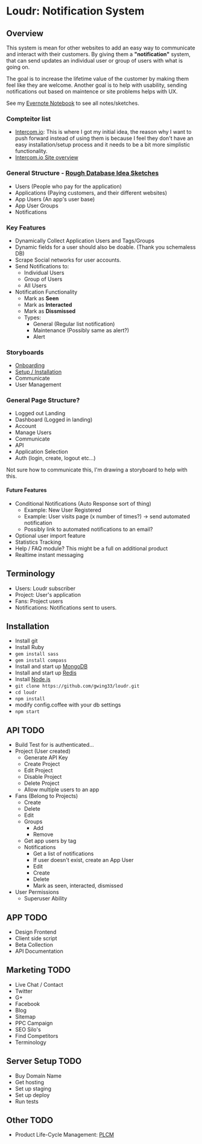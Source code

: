 # Loudr: Notification System

## Overview

This system is mean for other websites to add an easy way to communicate and interact with their customers.
By giving them a **"notification"** system, that can send updates an individual user or group of users with what is going on.


The goal is to increase the lifetime value of the customer by making them feel like they are welcome.
Another goal is to help with usability, sending notifications out based on maintence or site problems helps with UX.

See my [Evernote Notebook](https://www.evernote.com/pub/geraldroy/loudr) to see all notes/sketches.

### Compteitor list
- [Intercom.io](https://www.intercom.io): This is where I got my initial idea, the reason why I want to push forward instead of using them is because I feel they don't have an easy installation/setup process and it needs to be a bit more simplistic functionality.
- [Intercom.io Site overview](https://www.evernote.com/shard/s55/sh/a2a31538-db37-4fb8-9cc3-a8a977684792/5ddcb63599aeb28b8e1edf9b43adcf3e)


### General Structure - [Rough Database Idea Sketches](https://www.evernote.com/shard/s55/sh/dc08a435-ae2a-4cad-9c40-649239ae5094/f2dc4b913bdd195871472f65221abbce)
- Users (People who pay for the application)
- Applications (Paying customers, and their different websites)
- App Users (An app's user base)
- App User Groups
- Notifications


### Key Features
- Dynamically Collect Application Users and Tags/Groups
- Dynamic fields for a user should also be doable. (Thank you schemaless DB)
- Scrape Social networks for user accounts.
- Send Notifications to:
    - Individual Users
    - Group of Users
    - All Users
- Notification Functionality
    - Mark as **Seen**
    - Mark as **Interacted**
    - Mark as **Dissmissed**
    - Types:
        - General (Regular list notification)
        - Maintenance (Possibly same as alert?)
        - Alert


### Storyboards
- [Onboarding](https://www.evernote.com/shard/s55/sh/e9f1c4ea-98e8-403c-8384-4d03dd802d2f/9d9d4945729486093ca3b338bf860381)
- [Setup / Installation](https://www.evernote.com/shard/s55/sh/e9f1c4ea-98e8-403c-8384-4d03dd802d2f/9d9d4945729486093ca3b338bf860381)
- Communicate
- User Management

### General Page Structure?
- Logged out Landing
- Dashboard (Logged in landing)
- Account
- Manage Users
- Communicate
- API
- Application Selection
- Auth (login, create, logout etc...)

Not sure how to communicate this, I'm drawing a storyboard to help with this.


#### Future Features
- Conditional Notifications (Auto Response sort of thing)
    - Example: New User Registered
    - Example: User visits page (x number of times?) -> send automated notification
    - Possibly link to automated notifications to an email?
- Optional user import feature
- Statistics Tracking
- Help / FAQ module? This might be a full on additional product
- Realtime instant messaging

## Terminology
- Users: Loudr subscriber
- Project: User's application
- Fans: Project users
- Notifications: Notifications sent to users.



## Installation
- Install git
- Install Ruby
- `gem install sass`
- `gem install compass`
- Install and start up [MongoDB](http://www.mongodb.org/)
- Install and start up [Redis](http://redis.io/)
- Install [Node.js](http://nodejs.org/)
- `git clone https://github.com/gwing33/loudr.git`
- `cd loudr`
- `npm install`
- modify config.coffee with your db settings
- `npm start`


## API TODO
- Build Test for is authenticated...
- Project (User created)
    - Generate API Key
    - Create Project
    - Edit Project
    - Disable Project
    - Delete Project
    - Allow multiple users to an app
- Fans (Belong to Projects)
    - Create
    - Delete
    - Edit
    - Groups
        - Add
        - Remove
    - Get app users by tag
    - Notifications
        - Get a list of notifications
        - If user doesn't exist, create an App User
        - Edit
        - Create
        - Delete
        - Mark as seen, interacted, dismissed
- User Permissions
    - Superuser Ability

## APP TODO
- Design Frontend
- Client side script
- Beta Collection
- API Documentation

## Marketing TODO
- Live Chat / Contact
- Twitter
- G+
- Facebook
- Blog
- Sitemap
- PPC Campaign
- SEO Silo's
- Find Competitors
- Terminology

## Server Setup TODO
- Buy Domain Name
- Get hosting
- Set up staging
- Set up deploy
- Run tests

## Other TODO
- Product Life-Cycle Management: <a href='http://en.wikipedia.org/wiki/Product_life-cycle_management_(marketing)'>PLCM</a>






